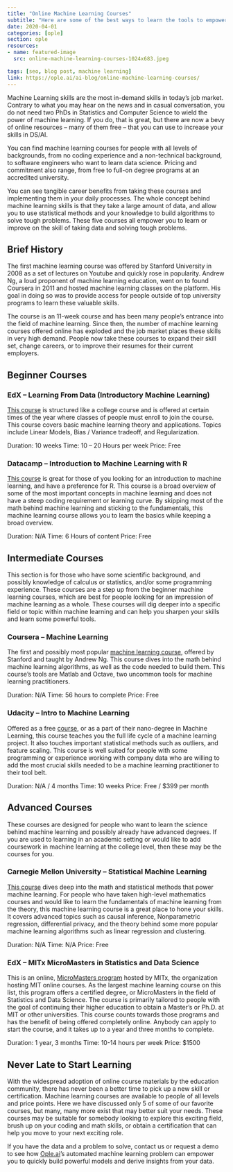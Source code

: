 ```yaml
---
title: "Online Machine Learning Courses"
subtitle: "Here are some of the best ways to learn the tools to empower you to rule your data"
date: 2020-04-01
categories: [ople]
section: ople
resources:
- name: featured-image
  src: online-machine-learning-courses-1024x683.jpeg

tags: [seo, blog post, machine learning]
link: https://ople.ai/ai-blog/online-machine-learning-courses/
---
```

Machine Learning skills are the most in-demand skills in today’s job market. Contrary to what you may hear on the news and in casual conversation, you do not need two PhDs in Statistics and Computer Science to wield the power of machine learning. If you do, that is great, but there are now a bevy of online resources – many of them free – that you can use to increase your skills in DS/AI. 

You can find machine learning courses for people with all levels of backgrounds, from no coding experience and a non-technical background, to software engineers who want to learn data science. Pricing and commitment also range, from free to full-on degree programs at an accredited university.

You can see tangible career benefits from taking these courses and implementing them in your daily processes. The whole concept behind machine learning skills is that they take a large amount of data, and allow you to use statistical methods and your knowledge to build algorithms to solve tough problems. These five courses all empower you to learn or improve on the skill of taking data and solving tough problems.

## Brief History
The first machine learning course was offered by Stanford University in 2008 as a set of lectures on Youtube and quickly rose in popularity. Andrew Ng, a loud proponent of machine learning education, went on to found Coursera in 2011 and hosted machine learning classes on the platform. His goal in doing so was to provide access for people outside of top university programs to learn these valuable skills. 

The course is an 11-week course and has been many people’s entrance into the field of machine learning. Since then, the number of machine learning courses offered online has exploded and the job market places these skills in very high demand. People now take these courses to expand their skill set, change careers, or to improve their resumes for their current employers. 

## Beginner Courses
### EdX – Learning From Data (Introductory Machine Learning)
[This course](https://www.edx.org/course/learning-from-data-introductory-machine-learning#!) is structured like a college course and is offered at certain times of the year where classes of people must enroll to join the course. This course covers basic machine learning theory and applications. Topics include Linear Models, Bias / Variance tradeoff, and Regularization.

Duration: 10 weeks
Time: 10 – 20 Hours per week
Price: Free

### Datacamp – Introduction to Machine Learning with R
[This course](https://www.datacamp.com/courses/introduction-to-machine-learning-with-r) is great for those of you looking for an introduction to machine learning, and have a preference for R. This course is a broad overview of some of the most important concepts in machine learning and does not have a steep coding requirement or learning curve. By skipping most of the math behind machine learning and sticking to the fundamentals, this machine learning course allows you to learn the basics while keeping a broad overview.

Duration: N/A
Time: 6 Hours of content
Price: Free

## Intermediate Courses
This section is for those who have some scientific background, and possibly knowledge of calculus or statistics, and/or some programming experience. These courses are a step up from the beginner machine learning courses, which are best for people looking for an impression of machine learning as a whole. These courses will dig deeper into a specific field or topic within machine learning and can help you sharpen your skills and learn some powerful tools.

### Coursera – Machine Learning
The first and possibly most popular [machine learning course](https://www.coursera.org/learn/machine-learning), offered by Stanford and taught by Andrew Ng. This course dives into the math behind machine learning algorithms, as well as the code needed to build them. This course’s tools are Matlab and Octave, two uncommon tools for machine learning practitioners. 

Duration: N/A
Time: 56 hours to complete
Price: Free

### Udacity – Intro to Machine Learning
Offered as a free [course](https://www.udacity.com/course/intro-to-machine-learning--ud120), or as a part of their nano-degree in Machine Learning, this course teaches you the full life cycle of a machine learning project. It also touches important statistical methods such as outliers, and feature scaling. This course is well suited for people with some programming or experience working with company data who are willing to add the most crucial skills needed to be a machine learning practitioner to their tool belt.

Duration: N/A / 4 months
Time: 10 weeks
Price: Free / $399 per month

## Advanced Courses
These courses are designed for people who want to learn the science behind machine learning and possibly already have advanced degrees. If you are used to learning in an academic setting or would like to add coursework in machine learning at the college level, then these may be the courses for you. 

### Carnegie Mellon University – Statistical Machine Learning
[This course](http://www.stat.cmu.edu/~larry/=sml/) dives deep into the math and statistical methods that power machine learning. For people who have taken high-level mathematics courses and would like to learn the fundamentals of machine learning from the theory, this machine learning course is a great place to hone your skills. It covers advanced topics such as causal inference, Nonparametric regression, differential privacy, and the theory behind some more popular machine learning algorithms such as linear regression and clustering.

Duration: N/A
Time: N/A
Price: Free

### EdX – MITx MicroMasters in Statistics and Data Science
This is an online, [MicroMasters program](https://www.edx.org/micromasters/mitx-statistics-and-data-science) hosted by MITx, the organization hosting MIT online courses. As the largest machine learning course on this list, this program offers a certified degree, or MicroMasters in the field of Statistics and Data Science. The course is primarily tailored to people with the goal of continuing their higher education to obtain a Master’s or Ph.D. at MIT or other universities. This course counts towards those programs and has the benefit of being offered completely online. Anybody can apply to start the course, and it takes up to a year and three months to complete.

Duration: 1 year, 3 months
Time: 10-14 hours per week
Price: $1500

## Never Late to Start Learning
With the widespread adoption of online course materials by the education community, there has never been a better time to pick up a new skill or certification. Machine learning courses are available to people of all levels and price points. Here we have discussed only 5 of some of our favorite courses, but many, many more exist that may better suit your needs. These courses may be suitable for somebody looking to explore this exciting field, brush up on your coding and math skills, or obtain a certification that can help you move to your next exciting role.

If you have the data and a problem to solve, contact us or request a demo to see how [Ople.ai](https://ople.ai/)’s automated machine learning problem can empower you to quickly build powerful models and derive insights from your data.